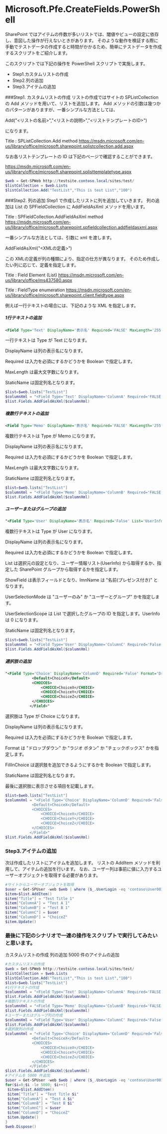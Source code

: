 # Microsoft.Pfe.CreateFields.PowerShell
SharePoint ではアイテムの件数が多いリストでは、閾値やビューの設定に依存し、意図した操作が行えないときがあります。
そのような動作を検証する際に手動でテストデータの作成すると時間がかかるため、簡単にテストデータを作成するスクリプトをご紹介します。

このスクリプトでは下記の操作を PowerShell スクリプトで実施します。

- Step1.カスタムリストの作成
- Step2.列の追加
- Step3.アイテムの追加

###Step1. カスタムリストの作成
リストの作成ではサイトの SPListCollection の Add メソッドを用いて、リストを追加します。
Add メソッドの引数は幾つかのパターンがありますが、一番シンプルな方法としては、

Add("<リストの名前>","<リストの説明>","<リストテンプレートのID>") 

になります。

Title : SPListCollection.Add method
https://msdn.microsoft.com/en-us/library/office/microsoft.sharepoint.splistcollection.add.aspx

なお各リストテンプレートの ID は下記のページで確認することができます。

https://msdn.microsoft.com/en-us/library/office/microsoft.sharepoint.splisttemplatetype.aspx

```PowerShell
$web = Get-SPWeb http://testsite.contoso.local/sites/test/
$listCollection = $web.Lists
$listCollection.Add("TestList","This is test List","100")
```

###Step2. 列の追加
Step1 で作成したリストに列を追加していきます。
列の追加は List の SPFieldCollection に AddFieldAsXml メソッドを用います。

Title : SPFieldCollection.AddFieldAsXml method
https://msdn.microsoft.com/en-us/library/office/microsoft.sharepoint.spfieldcollection.addfieldasxml.aspx

一番シンプルな方法としては、引数に xml を渡します。

AddFieldAsXml("<XMLの定義>")

この XMLの定義が列の種類により、指定の仕方が異なります。
そのため作成したい列に応じて、定義を指定します。

Title : Field Element (List)
https://msdn.microsoft.com/en-us/library/office/ms437580.aspx

Title : FieldType enumeration
https://msdn.microsoft.com/en-us/library/office/microsoft.sharepoint.client.fieldtype.aspx

例えば一行テキストの場合には、下記のような XML を指定します。

##### 1行テキストの追加
```XML
<Field Type='Text' DisplayName='表示名' Required='FALSE' MaxLength='255' StaticName='固定列名' />
```
一行テキストは Type が Text になります。

DisplayName は列の表示名になります。

Required は入力を必須にするかどうかを Boolean で指定します。

MaxLength は最大文字数になります。

StaticName は固定列名となります。

```PowerShell
$list=$web.lists["TestList"]
$columnXml = "<Field Type='Text' DisplayName='ColumnA' Required='FALSE' MaxLength='255' StaticName='ColA' />"
$list.Fields.AddFieldAsXml($columnXml)
```

##### 複数行テキストの追加
```XML
<Field Type='Memo' DisplayName='表示名' Required='FALSE' MaxLength='255' StaticName='固定列名' />
```
複数行テキストは Type が Memo になります。

DisplayName は列の表示名になります。

Required は入力を必須にするかどうかを Boolean で指定します。

MaxLength は最大文字数になります。

StaticName は固定列名となります。
```PowerShell
$list=$web.lists["TestList"]
$columnXml = "<Field Type='Memo' DisplayName='ColumnB' Required='FALSE' MaxLength='255' StaticName='ColB' />"
$list.Fields.AddFieldAsXml($columnXml)
```

##### ユーザーまたはグループの追加
```XML
"<Field Type='User' DisplayName='表示名' Required='False' List='UserInfo' ShowField='ImnName' UserSelectionMode='PeopleOnly' UserSelectionScope='0' StaticName='ColC'/>"
```
複数行テキストは Type が User になります。

DisplayName は列の表示名になります。

Required は入力を必須にするかどうかを Boolean で指定します。

List は選択元の設定となり、ユーザー情報リスト(UserInfo) から取得するか、指定した SharePoint グループから取得するかを指定します。

ShowField は表示フィールドとなり、ImnName は "名前(プレゼンス付き)" となります。

UserSelectionMode は "ユーザーのみ" か "ユーザーとグループ" かを指定します。

UserSelectionScope は List で選択したグループの ID を指定します。UserInfo は 0 になります。

StaticName は固定列名となります。

```PowerShell
$list=$web.lists["TestList"]
$columnXml = "<Field Type='User' DisplayName='ColumnC' Required='False' List='UserInfo' ShowField='ImnName' UserSelectionMode='PeopleOnly' UserSelectionScope='0' StaticName='ColC'/>"
$list.Fields.AddFieldAsXml($columnXml)
```

##### 選択肢の追加
```XML
"<Field Type='Choice' DisplayName='ColumnD' Required='False' Format='Dropdown' FillInChoice='FALSE' StaticName='ColD' >
            <Default>ChoiceX</Default>
            <CHOICES>
                <CHOICE>ChoiceX</CHOICE>
                <CHOICE>ChoiceY</CHOICE>
                <CHOICE>ChoiceZ</CHOICE>
            </CHOICES>
           </Field>"
```
選択肢は Type が Choice になります。

DisplayName は列の表示名になります。

Required は入力を必須にするかどうかを Boolean で指定します。

Format は "ドロップダウン" か "ラジオ ボタン" か "チェックボックス" かを指定します。

FillInChoice は選択肢を追加できるようにするかを Boolean で指定します。

StaticName は固定列名となります。

最後に選択肢に表示させる項目を記載します。

```PowerShell
$list=$web.lists["TestList"]
$columnXml = "<Field Type='Choice' DisplayName='ColumnD' Required='False' Format='Dropdown' FillInChoice='FALSE' StaticName='ColD' >
            <Default>ChoiceX</Default>
            <CHOICES>
                <CHOICE>ChoiceX</CHOICE>
                <CHOICE>ChoiceY</CHOICE>
                <CHOICE>ChoiceZ</CHOICE>
            </CHOICES>
           </Field>"
$list.Fields.AddFieldAsXml($columnXml)
```

### Step3.アイテムの追加
次は作成したリストにアイテムを追加します。
リストの AddItem メソッドを利用して、アイテムの追加を行います。
なお、ユーザー列は事前に値に入力するユーザーオブジェクトを取得する必要があります。

```PowerShell
#サイトからユーザーオブジェクトを取得
$user = Get-SPUser -web $web | where {$_.UserLogin -eq 'contoso\User001'}
$item=$list.AddItem()
$item["Title"] = "Test Title 1"
$item["ColumnA"] = "Test A 1"
$item["ColumnB"] = "Test B 1"
$item["ColumnC"] = $user
$item["ColumnD"] = "ChoiceZ"
$item.Update()
```

### 最後に下記のシナリオで一連の操作をスクリプトで実行してみたいと思います。
カスタムリストの作成
列の追加
5000 件のアイテムの追加

```PowerShell
#カスタムリストの作成
$web = Get-SPWeb http://testsite.contoso.local/sites/test/
$listCollection = $web.Lists
$listCollection.Add("TestList","This is test List","100")
$list=$web.lists["TestList"]
#1行テキストの作成
$columnXml = "<Field Type='Text' DisplayName='ColumnA' Required='FALSE' MaxLength='255' StaticName='ColA' />"
$list.Fields.AddFieldAsXml($columnXml)
#複数行テキストの作成
$columnXml = "<Field Type='Memo' DisplayName='ColumnB' Required='FALSE' MaxLength='255' StaticName='ColB' />"
$list.Fields.AddFieldAsXml($columnXml)
#ユーザーまたはグループ列の作成
$columnXml = "<Field Type='User' DisplayName='ColumnC' Required='False' List='UserInfo' ShowField='ImnName' UserSelectionMode='PeopleOnly' UserSelectionScope='0' StaticName='ColC'/>"
$list.Fields.AddFieldAsXml($columnXml)
#選択肢列の作成
$columnXml = "<Field Type='Choice' DisplayName='ColumnD' Required='False' Format='Dropdown' FillInChoice='FALSE' StaticName='ColD' >
            <Default>ChoiceX</Default>
            <CHOICES>
                <CHOICE>ChoiceX</CHOICE>
                <CHOICE>ChoiceY</CHOICE>
                <CHOICE>ChoiceZ</CHOICE>
            </CHOICES>
           </Field>"
$list.Fields.AddFieldAsXml($columnXml)
#アイテムを 5000 件追加
$user = Get-SPUser -web $web | where {$_.UserLogin -eq 'contoso\User001'}
for($i=0;$i -le 5000; $i++){
 $item=$list.AddItem()
 $item["Title"] = "Test Title $i"
 $item["ColumnA"] = "Test A $i"
 $item["ColumnB"] = "Test B $i"
 $item["ColumnC"] = $user
 $item["ColumnD"] = "ChoiceZ"
 $item.Update()
}
$web.Dispose()
```



